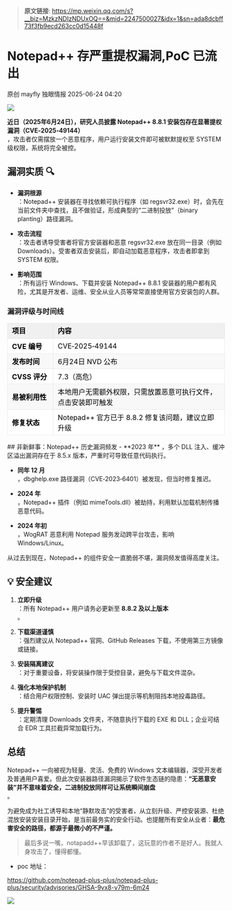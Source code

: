 > **原文链接**: https://mp.weixin.qq.com/s?__biz=MzkzNDIzNDUxOQ==&mid=2247500027&idx=1&sn=ada8dcbff73f3fb9ecd263cc0d15448f

#  Notepad++ 存严重提权漏洞,PoC 已流出  
原创 mayfly  独眼情报   2025-06-24 04:20  
  
![](https://mmbiz.qpic.cn/sz_mmbiz_jpg/KgxDGkACWnS7xKYB0KyXoI7ePvtakia78ibJCHdhksOt8giaRzVntiahU1Y9LVUyodEBMRdm5ll8mSVCjR6nCHriaaw/640?wx_fmt=jpeg&from=appmsg "")  
  
**近日（2025年6月24日），研究人员披露 Notepad++ 8.8.1 安装包存在显著提权漏洞（CVE‑2025‑49144）**  
，攻击者仅需摆放一个恶意程序，用户运行安装文件即可被默默提权至 SYSTEM 级权限，系统将完全被控。  
## 漏洞实质 🔍  
- **漏洞根源**  
：Notepad++ 安装器在寻找依赖可执行程序（如 regsvr32.exe）时，会先在当前文件夹中查找，且不做验证，形成典型的“二进制投放”（binary planting）路径漏洞。  
  
- **攻击流程**  
：攻击者诱导受害者将官方安装器和恶意 regsvr32.exe 放在同一目录（例如 Downloads）。受害者双击安装后，即自动加载恶意程序，攻击者即拿到 SYSTEM 权限。  
  
- **影响范围**  
：所有运行 Windows、下载并安装 Notepad++ 8.8.1 安装器的用户都有风险，尤其是开发者、运维、安全从业人员等常常直接使用官方安装包的人群。  
  
### 漏洞评级与时间线  
  
<table><thead><tr><th style="color: rgb(0, 0, 0);font-size: 16px;line-height: 1.5em;letter-spacing: 0em;text-align: left;font-weight: bold;background: none 0% 0% / auto no-repeat scroll padding-box border-box rgb(240, 240, 240);height: auto;border-style: solid;border-width: 1px;border-color: rgba(204, 204, 204, 0.4);border-radius: 0px;padding: 5px 10px;min-width: 85px;"><section><span leaf="">项目</span></section></th><th style="color: rgb(0, 0, 0);font-size: 16px;line-height: 1.5em;letter-spacing: 0em;text-align: left;font-weight: bold;background: none 0% 0% / auto no-repeat scroll padding-box border-box rgb(240, 240, 240);height: auto;border-style: solid;border-width: 1px;border-color: rgba(204, 204, 204, 0.4);border-radius: 0px;padding: 5px 10px;min-width: 85px;"><section><span leaf="">内容</span></section></th></tr></thead><tbody><tr style="color: rgb(0, 0, 0);background-attachment: scroll;background-clip: border-box;background-color: rgb(255, 255, 255);background-image: none;background-origin: padding-box;background-position-x: 0%;background-position-y: 0%;background-repeat: no-repeat;background-size: auto;width: auto;height: auto;"><td style="padding-top: 5px;padding-right: 10px;padding-bottom: 5px;padding-left: 10px;min-width: 85px;border-top-style: solid;border-bottom-style: solid;border-left-style: solid;border-right-style: solid;border-top-width: 1px;border-bottom-width: 1px;border-left-width: 1px;border-right-width: 1px;border-top-color: rgba(204, 204, 204, 0.4);border-bottom-color: rgba(204, 204, 204, 0.4);border-left-color: rgba(204, 204, 204, 0.4);border-right-color: rgba(204, 204, 204, 0.4);border-top-left-radius: 0px;border-top-right-radius: 0px;border-bottom-right-radius: 0px;border-bottom-left-radius: 0px;"><strong style="color: rgb(0, 0, 0);font-weight: bold;background-attachment: scroll;background-clip: border-box;background-color: rgba(0, 0, 0, 0);background-image: none;background-origin: padding-box;background-position-x: 0%;background-position-y: 0%;background-repeat: no-repeat;background-size: auto;width: auto;height: auto;margin-top: 0px;margin-bottom: 0px;margin-left: 0px;margin-right: 0px;padding-top: 0px;padding-bottom: 0px;padding-left: 0px;padding-right: 0px;border-top-style: none;border-bottom-style: none;border-left-style: none;border-right-style: none;border-top-width: 3px;border-bottom-width: 3px;border-left-width: 3px;border-right-width: 3px;border-top-color: rgba(0, 0, 0, 0.4);border-bottom-color: rgba(0, 0, 0, 0.4);border-left-color: rgba(0, 0, 0, 0.4);border-right-color: rgba(0, 0, 0, 0.4);border-top-left-radius: 0px;border-top-right-radius: 0px;border-bottom-right-radius: 0px;border-bottom-left-radius: 0px;"><span leaf="">CVE 编号</span></strong></td><td style="padding-top: 5px;padding-right: 10px;padding-bottom: 5px;padding-left: 10px;min-width: 85px;border-top-style: solid;border-bottom-style: solid;border-left-style: solid;border-right-style: solid;border-top-width: 1px;border-bottom-width: 1px;border-left-width: 1px;border-right-width: 1px;border-top-color: rgba(204, 204, 204, 0.4);border-bottom-color: rgba(204, 204, 204, 0.4);border-left-color: rgba(204, 204, 204, 0.4);border-right-color: rgba(204, 204, 204, 0.4);border-top-left-radius: 0px;border-top-right-radius: 0px;border-bottom-right-radius: 0px;border-bottom-left-radius: 0px;"><section><span leaf="">CVE‑2025‑49144</span></section></td></tr><tr style="color: rgb(0, 0, 0);background-attachment: scroll;background-clip: border-box;background-color: rgb(248, 248, 248);background-image: none;background-origin: padding-box;background-position-x: 0%;background-position-y: 0%;background-repeat: no-repeat;background-size: auto;width: auto;height: auto;"><td style="padding-top: 5px;padding-right: 10px;padding-bottom: 5px;padding-left: 10px;min-width: 85px;border-top-style: solid;border-bottom-style: solid;border-left-style: solid;border-right-style: solid;border-top-width: 1px;border-bottom-width: 1px;border-left-width: 1px;border-right-width: 1px;border-top-color: rgba(204, 204, 204, 0.4);border-bottom-color: rgba(204, 204, 204, 0.4);border-left-color: rgba(204, 204, 204, 0.4);border-right-color: rgba(204, 204, 204, 0.4);border-top-left-radius: 0px;border-top-right-radius: 0px;border-bottom-right-radius: 0px;border-bottom-left-radius: 0px;"><strong style="color: rgb(0, 0, 0);font-weight: bold;background-attachment: scroll;background-clip: border-box;background-color: rgba(0, 0, 0, 0);background-image: none;background-origin: padding-box;background-position-x: 0%;background-position-y: 0%;background-repeat: no-repeat;background-size: auto;width: auto;height: auto;margin-top: 0px;margin-bottom: 0px;margin-left: 0px;margin-right: 0px;padding-top: 0px;padding-bottom: 0px;padding-left: 0px;padding-right: 0px;border-top-style: none;border-bottom-style: none;border-left-style: none;border-right-style: none;border-top-width: 3px;border-bottom-width: 3px;border-left-width: 3px;border-right-width: 3px;border-top-color: rgba(0, 0, 0, 0.4);border-bottom-color: rgba(0, 0, 0, 0.4);border-left-color: rgba(0, 0, 0, 0.4);border-right-color: rgba(0, 0, 0, 0.4);border-top-left-radius: 0px;border-top-right-radius: 0px;border-bottom-right-radius: 0px;border-bottom-left-radius: 0px;"><span leaf="">发布时间</span></strong></td><td style="padding-top: 5px;padding-right: 10px;padding-bottom: 5px;padding-left: 10px;min-width: 85px;border-top-style: solid;border-bottom-style: solid;border-left-style: solid;border-right-style: solid;border-top-width: 1px;border-bottom-width: 1px;border-left-width: 1px;border-right-width: 1px;border-top-color: rgba(204, 204, 204, 0.4);border-bottom-color: rgba(204, 204, 204, 0.4);border-left-color: rgba(204, 204, 204, 0.4);border-right-color: rgba(204, 204, 204, 0.4);border-top-left-radius: 0px;border-top-right-radius: 0px;border-bottom-right-radius: 0px;border-bottom-left-radius: 0px;"><section><span leaf="">6月24日 NVD 公布</span></section></td></tr><tr style="color: rgb(0, 0, 0);background-attachment: scroll;background-clip: border-box;background-color: rgb(255, 255, 255);background-image: none;background-origin: padding-box;background-position-x: 0%;background-position-y: 0%;background-repeat: no-repeat;background-size: auto;width: auto;height: auto;"><td style="padding-top: 5px;padding-right: 10px;padding-bottom: 5px;padding-left: 10px;min-width: 85px;border-top-style: solid;border-bottom-style: solid;border-left-style: solid;border-right-style: solid;border-top-width: 1px;border-bottom-width: 1px;border-left-width: 1px;border-right-width: 1px;border-top-color: rgba(204, 204, 204, 0.4);border-bottom-color: rgba(204, 204, 204, 0.4);border-left-color: rgba(204, 204, 204, 0.4);border-right-color: rgba(204, 204, 204, 0.4);border-top-left-radius: 0px;border-top-right-radius: 0px;border-bottom-right-radius: 0px;border-bottom-left-radius: 0px;"><strong style="color: rgb(0, 0, 0);font-weight: bold;background-attachment: scroll;background-clip: border-box;background-color: rgba(0, 0, 0, 0);background-image: none;background-origin: padding-box;background-position-x: 0%;background-position-y: 0%;background-repeat: no-repeat;background-size: auto;width: auto;height: auto;margin-top: 0px;margin-bottom: 0px;margin-left: 0px;margin-right: 0px;padding-top: 0px;padding-bottom: 0px;padding-left: 0px;padding-right: 0px;border-top-style: none;border-bottom-style: none;border-left-style: none;border-right-style: none;border-top-width: 3px;border-bottom-width: 3px;border-left-width: 3px;border-right-width: 3px;border-top-color: rgba(0, 0, 0, 0.4);border-bottom-color: rgba(0, 0, 0, 0.4);border-left-color: rgba(0, 0, 0, 0.4);border-right-color: rgba(0, 0, 0, 0.4);border-top-left-radius: 0px;border-top-right-radius: 0px;border-bottom-right-radius: 0px;border-bottom-left-radius: 0px;"><span leaf="">CVSS 评分</span></strong></td><td style="padding-top: 5px;padding-right: 10px;padding-bottom: 5px;padding-left: 10px;min-width: 85px;border-top-style: solid;border-bottom-style: solid;border-left-style: solid;border-right-style: solid;border-top-width: 1px;border-bottom-width: 1px;border-left-width: 1px;border-right-width: 1px;border-top-color: rgba(204, 204, 204, 0.4);border-bottom-color: rgba(204, 204, 204, 0.4);border-left-color: rgba(204, 204, 204, 0.4);border-right-color: rgba(204, 204, 204, 0.4);border-top-left-radius: 0px;border-top-right-radius: 0px;border-bottom-right-radius: 0px;border-bottom-left-radius: 0px;"><section><span leaf="">7.3（高危）</span></section></td></tr><tr style="color: rgb(0, 0, 0);background-attachment: scroll;background-clip: border-box;background-color: rgb(248, 248, 248);background-image: none;background-origin: padding-box;background-position-x: 0%;background-position-y: 0%;background-repeat: no-repeat;background-size: auto;width: auto;height: auto;"><td style="padding-top: 5px;padding-right: 10px;padding-bottom: 5px;padding-left: 10px;min-width: 85px;border-top-style: solid;border-bottom-style: solid;border-left-style: solid;border-right-style: solid;border-top-width: 1px;border-bottom-width: 1px;border-left-width: 1px;border-right-width: 1px;border-top-color: rgba(204, 204, 204, 0.4);border-bottom-color: rgba(204, 204, 204, 0.4);border-left-color: rgba(204, 204, 204, 0.4);border-right-color: rgba(204, 204, 204, 0.4);border-top-left-radius: 0px;border-top-right-radius: 0px;border-bottom-right-radius: 0px;border-bottom-left-radius: 0px;"><strong style="color: rgb(0, 0, 0);font-weight: bold;background-attachment: scroll;background-clip: border-box;background-color: rgba(0, 0, 0, 0);background-image: none;background-origin: padding-box;background-position-x: 0%;background-position-y: 0%;background-repeat: no-repeat;background-size: auto;width: auto;height: auto;margin-top: 0px;margin-bottom: 0px;margin-left: 0px;margin-right: 0px;padding-top: 0px;padding-bottom: 0px;padding-left: 0px;padding-right: 0px;border-top-style: none;border-bottom-style: none;border-left-style: none;border-right-style: none;border-top-width: 3px;border-bottom-width: 3px;border-left-width: 3px;border-right-width: 3px;border-top-color: rgba(0, 0, 0, 0.4);border-bottom-color: rgba(0, 0, 0, 0.4);border-left-color: rgba(0, 0, 0, 0.4);border-right-color: rgba(0, 0, 0, 0.4);border-top-left-radius: 0px;border-top-right-radius: 0px;border-bottom-right-radius: 0px;border-bottom-left-radius: 0px;"><span leaf="">易被利用性</span></strong></td><td style="padding-top: 5px;padding-right: 10px;padding-bottom: 5px;padding-left: 10px;min-width: 85px;border-top-style: solid;border-bottom-style: solid;border-left-style: solid;border-right-style: solid;border-top-width: 1px;border-bottom-width: 1px;border-left-width: 1px;border-right-width: 1px;border-top-color: rgba(204, 204, 204, 0.4);border-bottom-color: rgba(204, 204, 204, 0.4);border-left-color: rgba(204, 204, 204, 0.4);border-right-color: rgba(204, 204, 204, 0.4);border-top-left-radius: 0px;border-top-right-radius: 0px;border-bottom-right-radius: 0px;border-bottom-left-radius: 0px;"><section><span leaf="">本地用户无需额外权限，只需放置恶意可执行文件，点击安装即可触发</span></section></td></tr><tr style="color: rgb(0, 0, 0);background-attachment: scroll;background-clip: border-box;background-color: rgb(255, 255, 255);background-image: none;background-origin: padding-box;background-position-x: 0%;background-position-y: 0%;background-repeat: no-repeat;background-size: auto;width: auto;height: auto;"><td style="padding-top: 5px;padding-right: 10px;padding-bottom: 5px;padding-left: 10px;min-width: 85px;border-top-style: solid;border-bottom-style: solid;border-left-style: solid;border-right-style: solid;border-top-width: 1px;border-bottom-width: 1px;border-left-width: 1px;border-right-width: 1px;border-top-color: rgba(204, 204, 204, 0.4);border-bottom-color: rgba(204, 204, 204, 0.4);border-left-color: rgba(204, 204, 204, 0.4);border-right-color: rgba(204, 204, 204, 0.4);border-top-left-radius: 0px;border-top-right-radius: 0px;border-bottom-right-radius: 0px;border-bottom-left-radius: 0px;"><strong style="color: rgb(0, 0, 0);font-weight: bold;background-attachment: scroll;background-clip: border-box;background-color: rgba(0, 0, 0, 0);background-image: none;background-origin: padding-box;background-position-x: 0%;background-position-y: 0%;background-repeat: no-repeat;background-size: auto;width: auto;height: auto;margin-top: 0px;margin-bottom: 0px;margin-left: 0px;margin-right: 0px;padding-top: 0px;padding-bottom: 0px;padding-left: 0px;padding-right: 0px;border-top-style: none;border-bottom-style: none;border-left-style: none;border-right-style: none;border-top-width: 3px;border-bottom-width: 3px;border-left-width: 3px;border-right-width: 3px;border-top-color: rgba(0, 0, 0, 0.4);border-bottom-color: rgba(0, 0, 0, 0.4);border-left-color: rgba(0, 0, 0, 0.4);border-right-color: rgba(0, 0, 0, 0.4);border-top-left-radius: 0px;border-top-right-radius: 0px;border-bottom-right-radius: 0px;border-bottom-left-radius: 0px;"><span leaf="">修复状态</span></strong></td><td style="padding-top: 5px;padding-right: 10px;padding-bottom: 5px;padding-left: 10px;min-width: 85px;border-top-style: solid;border-bottom-style: solid;border-left-style: solid;border-right-style: solid;border-top-width: 1px;border-bottom-width: 1px;border-left-width: 1px;border-right-width: 1px;border-top-color: rgba(204, 204, 204, 0.4);border-bottom-color: rgba(204, 204, 204, 0.4);border-left-color: rgba(204, 204, 204, 0.4);border-right-color: rgba(204, 204, 204, 0.4);border-top-left-radius: 0px;border-top-right-radius: 0px;border-bottom-right-radius: 0px;border-bottom-left-radius: 0px;"><section><span leaf="">Notepad++ 官方已于 8.8.2 修复该问题，建议立即升级</span></section></td></tr></tbody></table>  
## 非新鲜事：Notepad++ 历史漏洞频发  
- **2023 年**  
，多个 DLL 注入、缓冲区溢出漏洞存在于 8.5.x 版本，严重时可导致任意代码执行。  
  
- **同年 12 月**  
，dbghelp.exe 路径漏洞（CVE‑2023‑6401）被发现，但当时修复推迟。  
  
- **2024 年**  
，Notepad++ 插件（例如 mimeTools.dll）被劫持，利用默认加载机制传播恶意代码。  
  
- **2024 年初**  
，WogRAT 恶意利用 Notepad 服务发动跨平台攻击，影响 Windows/Linux。  
  
从过去到现在，Notepad++ 的组件安全一直脆弱不堪，漏洞频发值得高度关注。  
## 💡 安全建议  
1. **立即升级**  
：所有 Notepad++ 用户请务必更新至 **8.8.2 及以上版本**  
。  
  
1. **下载渠道谨慎**  
：强烈建议从 Notepad++ 官网、GitHub Releases 下载，不使用第三方镜像或链接。  
  
1. **安装隔离建议**  
：对于重要设备，将安装操作限于受控目录，避免与下载文件混杂。  
  
1. **强化本地保护机制**  
：结合用户权限控制、安装时 UAC 弹出提示等机制阻挡本地投毒路径。  
  
1. **提升警惕**  
：定期清理 Downloads 文件夹，不随意执行下载的 EXE 和 DLL；企业可结合 EDR 工具拦截异常加载行为。  
  
## 总结  
  
Notepad++ 一向被视为轻量、灵活、免费的 Windows 文本编辑器，深受开发者及普通用户喜爱。但此次安装器路径漏洞揭示了软件生态链的隐患：**“无恶意安装”并不意味着安全，二进制投放同样可让系统瞬间崩盘**  
。  
  
为避免成为社工诱导和本地“静默攻击”的受害者，从立刻升级、严控安装源、杜绝混放安装安装目录开始，是当前最务实的安全行动。也提醒所有安全从业者：**最危害安全的路径，都源于最微小的不严谨。**  
>   
> 最后多说一嘴，notapadd++早该卸载了，这玩意的作者不是好人。我就人身攻击了，懂得都懂。  
  
- poc 地址：  
  
https://github.com/notepad-plus-plus/notepad-plus-plus/security/advisories/GHSA-9vx8-v79m-6m24  
  
![](https://mmbiz.qpic.cn/sz_mmbiz_png/KgxDGkACWnS7xKYB0KyXoI7ePvtakia786cQibXn60EiaKLwOdiaibTjNICnrUr60ez7KleqF8NWX36XVJNPyT2Z8cA/640?wx_fmt=png&from=appmsg "")  
  
  
